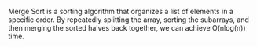 Merge Sort is a sorting algorithm that organizes a list of elements in a specific order. By repeatedly splitting the array, sorting the subarrays, and then merging the sorted halves back together, we can achieve O(nlog(n)) time.
